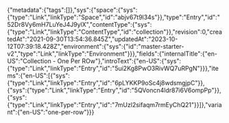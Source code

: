 {"metadata":{"tags":[]},"sys":{"space":{"sys":{"type":"Link","linkType":"Space","id":"abjv67t9l34s"}},"type":"Entry","id":"52Dr8Vy6mH7LuYeJ4J9ylX","contentType":{"sys":{"type":"Link","linkType":"ContentType","id":"collection"}},"revision":0,"createdAt":"2021-09-30T13:54:36.845Z","updatedAt":"2023-10-12T07:39:18.428Z","environment":{"sys":{"id":"master-starter-v2","type":"Link","linkType":"Environment"}}},"fields":{"internalTitle":{"en-US":"Collection - One Per ROw"},"introText":{"en-US":{"sys":{"type":"Link","linkType":"Entry","id":"5ui2Kg8PwO3RivWQ7uRPgN"}}},"items":{"en-US":[{"sys":{"type":"Link","linkType":"Entry","id":"6pLYKKP9oSc4j8wdsmgjpC"}},{"sys":{"type":"Link","linkType":"Entry","id":"5QVoncn4ldr87i6V6ompPp"}},{"sys":{"type":"Link","linkType":"Entry","id":"7mUzl2sifaqm7rmEyChQ21"}}]},"variant":{"en-US":"one-per-row"}}}
